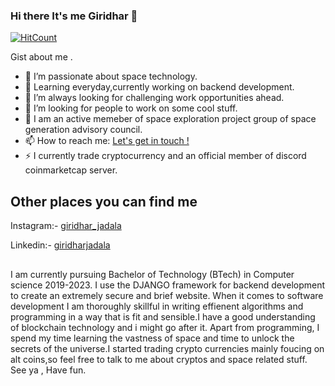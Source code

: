 ### Hi there It's me Giridhar 👋

[![HitCount](http://hits.dwyl.com/giridhar7889/giridhar7889.svg)](http://hits.dwyl.com/giridhar7889/giridhar7889)

Gist about me .

- 🔭 I’m passionate about space technology.
- 🌱 Learning everyday,currently working on backend development.
- 👯 I’m always looking for challenging work opportunities ahead.
- 🤔 I’m looking for people to work on some cool stuff.
- 💬 I am an active memeber of space exploration project group of space generation advisory council.
- 📫 How to reach me: <a href="mailto:giridhar7889@gmail.com">Let's get in touch !</a>
- ⚡ I currently trade cryptocurrency and an official member of discord coinmarketcap server.


## Other places you can find me 

Instagram:- [giridhar_jadala](https://www.instagram.com/giridhar_jadala/)

Linkedin:-  [giridharjadala](https://www.linkedin.com/in/giridhar-jadala-313b96192/)

## 

I am currently pursuing Bachelor of Technology (BTech) in Computer science 2019-2023.
I use the DJANGO framework for backend development to create an extremely secure and brief website. When it comes to software development I am thoroughly skillful in writing effienent algorithms and programming in a way that is fit and sensible.I have a good understanding of blockchain technology and i might go after it. Apart from programming, I spend my time learning the vastness of space and time to unlock the secrets of the universe.I started trading crypto currencies mainly foucing on alt coins,so feel free to talk to me about cryptos and space related stuff.
See ya , Have fun.
